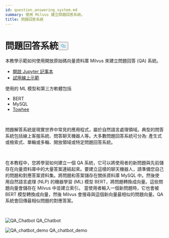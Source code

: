 ```yaml
---
id: question_answering_system.md
summary: 使用 Milvus 建立問題回答系統。
title: 問題回答系統
---
```

<h1 id="Question-Answering-System" class="common-anchor-header">問題回答系統<button data-href="#Question-Answering-System" class="anchor-icon" translate="no">
      <svg translate="no"
        aria-hidden="true"
        focusable="false"
        height="20"
        version="1.1"
        viewBox="0 0 16 16"
        width="16"
      >
        <path
          fill="#0092E4"
          fill-rule="evenodd"
          d="M4 9h1v1H4c-1.5 0-3-1.69-3-3.5S2.55 3 4 3h4c1.45 0 3 1.69 3 3.5 0 1.41-.91 2.72-2 3.25V8.59c.58-.45 1-1.27 1-2.09C10 5.22 8.98 4 8 4H4c-.98 0-2 1.22-2 2.5S3 9 4 9zm9-3h-1v1h1c1 0 2 1.22 2 2.5S13.98 12 13 12H9c-.98 0-2-1.22-2-2.5 0-.83.42-1.64 1-2.09V6.25c-1.09.53-2 1.84-2 3.25C6 11.31 7.55 13 9 13h4c1.45 0 3-1.69 3-3.5S14.5 6 13 6z"
        ></path>
      </svg>
    </button></h1><p>本教學示範如何使用開放原始碼向量資料庫 Milvus 來建立問題回答 (QA) 系統。</p>
<ul>
<li><a href="https://github.com/towhee-io/examples/tree/main/nlp/question_answering">開啟 Jupyter 記事本</a></li>
<li><a href="https://milvus.io/milvus-demos/">試用線上示範</a></li>
</ul>
<p>使用的 ML 模型和第三方軟體包括</p>
<ul>
<li>BERT</li>
<li>MySQL</li>
<li><a href="https://towhee.io/">Towhee</a></li>
</ul>
<p></br></p>
<p>問題解答系統是現實世界中常見的應用程式，屬於自然語言處理領域。典型的問答系統包括線上客服系統、問答聊天機器人等。大多數問題回答系統可分為: 產生式或檢索式、單輪或多輪、開放領域或特定問題回答系統。</p>
<p></br></p>
<p>在本教程中，您將學習如何建立一個 QA 系統，它可以將使用者的新問題與先前儲存在向量資料庫中的大量答案連結起來。要建立這樣的聊天機器人，請準備您自己的問題和對應答案資料集。將問題和答案儲存在關係資料庫 MySQL 中。然後使用自然語言處理 (NLP) 的機器學習 (ML) 模型 BERT，將問題轉換成向量。這些問題向量會儲存在 Milvus 中並建立索引。  當使用者輸入一個新問題時，它也會被 BERT 模型轉換成向量，然後 Milvus 會搜尋與這個新向量最相似的問題向量。QA 系統會回傳最相似問題的對應答案。</p>
<p></br></p>
<p>
  
   <span class="img-wrapper"> <img translate="no" src="/docs/v2.5.x/assets/qa_chatbot.png" alt="QA_Chatbot" class="doc-image" id="qa_chatbot" />
   </span> <span class="img-wrapper"> <span>QA_Chatbot</span> </span></p>
<p>
  
   <span class="img-wrapper"> <img translate="no" src="/docs/v2.5.x/assets/qa_chatbot_demo.png" alt="QA_chatbot_demo" class="doc-image" id="qa_chatbot_demo" />
   </span> <span class="img-wrapper"> <span>QA_chatbot_demo</span> </span></p>

